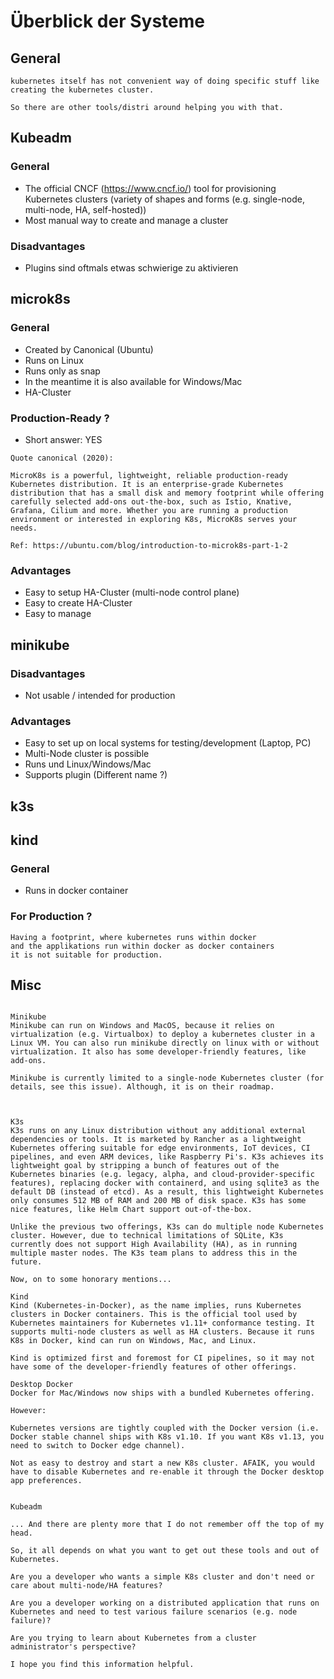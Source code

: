 # Überblick der Systeme 

## General 

```
kubernetes itself has not convenient way of doing specific stuff like 
creating the kubernetes cluster.

So there are other tools/distri around helping you with that.

```

## Kubeadm

### General 

  * The official CNCF (https://www.cncf.io/) tool for provisioning Kubernetes clusters
    (variety of shapes and forms (e.g. single-node, multi-node, HA, self-hosted))
  * Most manual way to create and manage a cluster 

### Disadvantages 

  * Plugins sind oftmals etwas schwierige zu aktivieren

## microk8s 

### General

  * Created by Canonical (Ubuntu)
  * Runs on Linux
  * Runs only as snap
  * In the meantime it is also available for Windows/Mac
  * HA-Cluster 

### Production-Ready ? 

  * Short answer: YES 

```
Quote canonical (2020):

MicroK8s is a powerful, lightweight, reliable production-ready Kubernetes distribution. It is an enterprise-grade Kubernetes distribution that has a small disk and memory footprint while offering carefully selected add-ons out-the-box, such as Istio, Knative, Grafana, Cilium and more. Whether you are running a production environment or interested in exploring K8s, MicroK8s serves your needs.

Ref: https://ubuntu.com/blog/introduction-to-microk8s-part-1-2

```

### Advantages

  * Easy to setup HA-Cluster (multi-node control plane)
  * Easy to create HA-Cluster 
  * Easy to manage 

## minikube 

### Disadvantages
  
  * Not usable / intended for production 

### Advantages 

  * Easy to set up on local systems for testing/development (Laptop, PC) 
  * Multi-Node cluster is possible 
  * Runs und Linux/Windows/Mac
  * Supports plugin (Different name ?)


## k3s



## kind 

### General 

  * Runs in docker container 


### For Production ?

```
Having a footprint, where kubernetes runs within docker 
and the applikations run within docker as docker containers
it is not suitable for production.
```


## Misc

```

Minikube
Minikube can run on Windows and MacOS, because it relies on virtualization (e.g. Virtualbox) to deploy a kubernetes cluster in a Linux VM. You can also run minikube directly on linux with or without virtualization. It also has some developer-friendly features, like add-ons.

Minikube is currently limited to a single-node Kubernetes cluster (for details, see this issue). Although, it is on their roadmap.



K3s
K3s runs on any Linux distribution without any additional external dependencies or tools. It is marketed by Rancher as a lightweight Kubernetes offering suitable for edge environments, IoT devices, CI pipelines, and even ARM devices, like Raspberry Pi's. K3s achieves its lightweight goal by stripping a bunch of features out of the Kubernetes binaries (e.g. legacy, alpha, and cloud-provider-specific features), replacing docker with containerd, and using sqlite3 as the default DB (instead of etcd). As a result, this lightweight Kubernetes only consumes 512 MB of RAM and 200 MB of disk space. K3s has some nice features, like Helm Chart support out-of-the-box.

Unlike the previous two offerings, K3s can do multiple node Kubernetes cluster. However, due to technical limitations of SQLite, K3s currently does not support High Availability (HA), as in running multiple master nodes. The K3s team plans to address this in the future.

Now, on to some honorary mentions...

Kind
Kind (Kubernetes-in-Docker), as the name implies, runs Kubernetes clusters in Docker containers. This is the official tool used by Kubernetes maintainers for Kubernetes v1.11+ conformance testing. It supports multi-node clusters as well as HA clusters. Because it runs K8s in Docker, kind can run on Windows, Mac, and Linux.

Kind is optimized first and foremost for CI pipelines, so it may not have some of the developer-friendly features of other offerings.

Desktop Docker
Docker for Mac/Windows now ships with a bundled Kubernetes offering.

However:

Kubernetes versions are tightly coupled with the Docker version (i.e. Docker stable channel ships with K8s v1.10. If you want K8s v1.13, you need to switch to Docker edge channel).

Not as easy to destroy and start a new K8s cluster. AFAIK, you would have to disable Kubernetes and re-enable it through the Docker desktop app preferences.


Kubeadm

... And there are plenty more that I do not remember off the top of my head.

So, it all depends on what you want to get out these tools and out of Kubernetes.

Are you a developer who wants a simple K8s cluster and don't need or care about multi-node/HA features?

Are you a developer working on a distributed application that runs on Kubernetes and need to test various failure scenarios (e.g. node failure)?

Are you trying to learn about Kubernetes from a cluster administrator's perspective?

I hope you find this information helpful.
```


